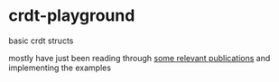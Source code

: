 # crdt-playground
basic crdt structs

mostly have just been reading through [some relevant publications](https://crdt.tech/papers.html) and implementing the examples
